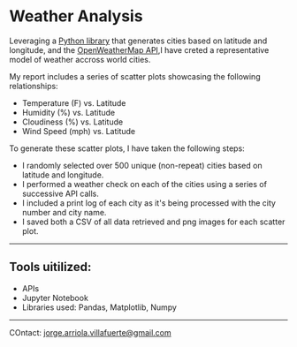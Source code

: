 # Weather Analysis

Leveraging a [Python library](https://pypi.python.org/pypi/citipy) that generates cities based on latitude and longitude, and the [OpenWeatherMap API](https://openweathermap.org/api),I have creted a representative model of weather accross world cities.

My report includes a series of scatter plots showcasing the following relationships: 

* Temperature (F) vs. Latitude
* Humidity (%) vs. Latitude
* Cloudiness (%) vs. Latitude
* Wind Speed (mph) vs. Latitude

To generate these scatter plots, I have taken the following steps:

* I randomly selected over 500 unique (non-repeat) cities based on latitude and longitude.
* I performed a weather check on each of the cities using a series of successive API calls.
* I included a print log of each city as it's being processed with the city number and city name.
* I saved both a CSV of all data retrieved and png images for each scatter plot.

------

## Tools uitilized:

* APIs
* Jupyter Notebook
* Libraries used: Pandas, Matplotlib, Numpy


------

COntact: jorge.arriola.villafuerte@gmail.com
